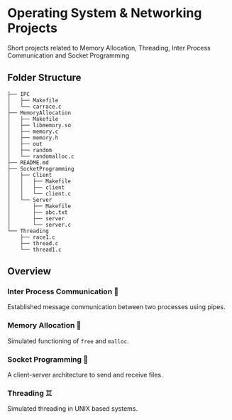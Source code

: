 # Operating System & Networking Projects

Short projects related to Memory Allocation, Threading, Inter Process Communication and Socket Programming

## Folder Structure

```
├── IPC
│   ├── Makefile
│   └── carrace.c
├── MemoryAllocation
│   ├── Makefile
│   ├── libmemory.so
│   ├── memory.c
│   ├── memory.h
│   ├── out
│   ├── random
│   └── randomalloc.c
├── README.md
├── SocketProgramming
│   ├── Client
│   │   ├── Makefile
│   │   ├── client
│   │   └── client.c
│   └── Server
│       ├── Makefile
│       ├── abc.txt
│       ├── server
│       └── server.c
└── Threading
    ├── race1.c
    ├── thread.c
    └── thread1.c
```

## Overview

### Inter Process Communication :speech_balloon:
Established message communication between two processes using pipes.
  
### Memory Allocation :floppy_disk:
Simulated functioning of `free` and `malloc`.

### Socket Programming :electric_plug:
A client-server architecture to send and receive files.

### Threading :gemini:
Simulated threading in UNIX based systems.

